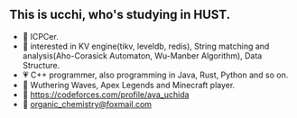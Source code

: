 ## This is ucchi, who's studying in HUST.

- :blue_heart: ICPCer.
- :purple_heart: interested in KV engine(tikv, leveldb, redis), String matching and analysis(Aho-Corasick Automaton, Wu-Manber Algorithm), Data Structure.
- :heartpulse: C++ programmer, also programming in Java, Rust, Python and so on.
- :yellow_heart: Wuthering Waves, Apex Legends and Minecraft player.
- :heartbeat: https://codeforces.com/profile/aya_uchida
- :email: organic_chemistry@foxmail.com

